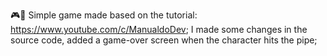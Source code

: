 🎮👾 Simple game made based on the tutorial: https://www.youtube.com/c/ManualdoDev;
I made some changes in the source code, added a game-over screen when the character hits the pipe;
